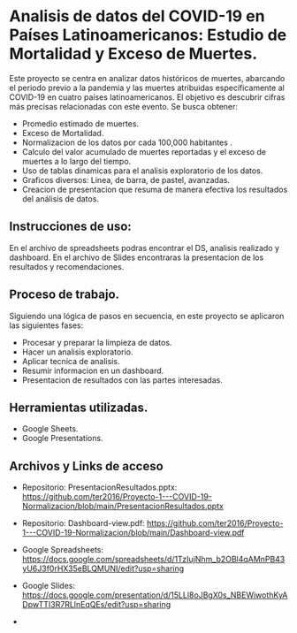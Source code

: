 # Analisis de datos del COVID-19 en Países Latinoamericanos: Estudio de Mortalidad y Exceso de Muertes.
Este proyecto se centra en analizar datos históricos de muertes, abarcando el periodo previo a la pandemia y las muertes atribuidas específicamente al COVID-19 en cuatro países latinoamericanos. 
El objetivo es descubrir cifras más precisas relacionadas con este evento. Se busca obtener:

  - Promedio estimado de muertes.
  - Exceso de Mortalidad.
  - Normalizacion de los datos por cada 100,000 habitantes .
  - Calculo del valor acumulado de muertes reportadas y el exceso de muertes a lo largo del tiempo.
  - Uso de tablas dinamicas para el analisis exploratorio de los datos.
  - Graficos diversos: Linea, de barra, de pastel, avanzadas.
  - Creacion de presentacion que resuma de manera efectiva los resultados del análisis de datos.

## Instrucciones de uso:
En el archivo de spreadsheets podras encontrar el DS, analisis realizado y dashboard.
En el archivo de Slides encontraras la presentacion de los resultados y recomendaciones.

## Proceso de trabajo.
Siguiendo una lógica de pasos en secuencia, en este proyecto se aplicaron las siguientes fases:
  - Procesar y preparar la limpieza de datos.
  - Hacer un analisis exploratorio.
  - Aplicar tecnica de analisis.
  - Resumir informacion en un dashboard.
  - Presentacion de resultados con las partes interesadas.

## Herramientas utilizadas.
  - Google Sheets.
  - Google Presentations.
    
## Archivos y Links de acceso
  - Repositorio: PresentacionResultados.pptx: https://github.com/ter2016/Proyecto-1---COVID-19-Normalizacion/blob/main/PresentacionResultados.pptx
  - Repositorio: Dashboard-view.pdf: https://github.com/ter2016/Proyecto-1---COVID-19-Normalizacion/blob/main/Dashboard-view.pdf
  - Google Spreadsheets: https://docs.google.com/spreadsheets/d/1TzIujNhm_b2OBl4qAMnPB43yU6J3f0rHX35eBLQMUNI/edit?usp=sharing
  - Google Slides: https://docs.google.com/presentation/d/15LLl8oJBgX0s_NBEWiwothKyADpwTTI3R7RLlnEqQEs/edit?usp=sharing
    
  - 
    
